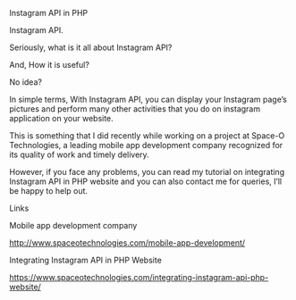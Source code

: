 Instagram API in PHP

Instagram API.

Seriously, what is it all about Instagram API?

And, How it is useful?

No idea?

In simple terms, With Instagram API, you can display your Instagram page’s pictures and perform many other activities that you do on instagram application on your website.

This is something that I did recently while working on a project at Space-O Technologies, a leading mobile app development company recognized for its quality of work and timely delivery.

However, if you face any problems, you can read my tutorial on integrating Instagram API in PHP website and you can also contact me for queries, I’ll be happy to help out.


Links

Mobile app development company

http://www.spaceotechnologies.com/mobile-app-development/

Integrating Instagram API in PHP Website

https://www.spaceotechnologies.com/integrating-instagram-api-php-website/



